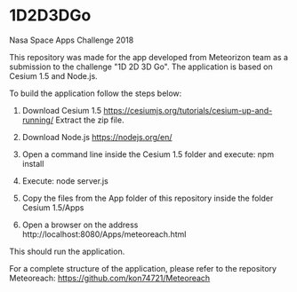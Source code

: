 # 1D2D3DGo
Nasa Space Apps Challenge 2018

This repository was made for the app developed from Meteorizon team as a submission to the challenge "1D 2D 3D Go".
The application is based on Cesium 1.5 and Node.js.

To build the application follow the steps below:

1. Download Cesium 1.5
https://cesiumjs.org/tutorials/cesium-up-and-running/
Extract the zip file.

2. Download Node.js
https://nodejs.org/en/

3. Open a command line inside the Cesium 1.5 folder and execute:
npm install

4. Execute:
node server.js

5. Copy the files from the App folder of this repository inside the folder Cesium 1.5/Apps

6. Open a browser on the address
http://localhost:8080/Apps/meteoreach.html

This should run the application.

For a complete structure of the application, please refer to the repository Meteoreach:
https://github.com/kon74721/Meteoreach
